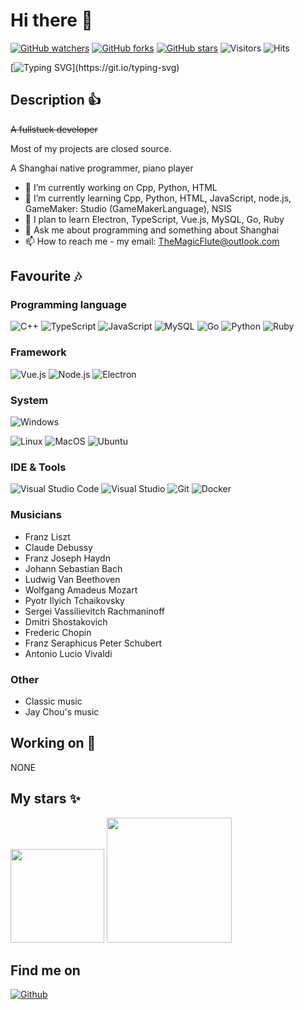 # Hi there 👋
[![GitHub watchers](https://img.shields.io/github/watchers/TheMagicFlute/TheMagicFlute.svg?style=social&label=Watch)](https://github.com/TheMagicFlute/TheMagicFlute)
[![GitHub forks](https://img.shields.io/github/forks/TheMagicFlute/TheMagicFlute.svg?style=social)](https://github.com/TheMagicFlute/TheMagicFlute/network/members)
[![GitHub stars](https://img.shields.io/github/stars/TheMagicFlute/TheMagicFlute.svg?style=social)](https://github.com/cjh0613/TheMagicFlute/TheMagicFlute/stargazers)
![Visitors](https://visitor-badge.laobi.icu/badge?page_id=TheMagicFlute.TheMagicFlute)
![Hits](https://hits.dwyl.com/TheMagicFlute/TheMagicFlute.svg?style=flat-square)


[![Typing SVG](https://readme-typing-svg.demolab.com/?lines=Hello_from_TheMagicFlute!;)](https://git.io/typing-svg)

## Description 👍

~~A fullstuck developer~~

Most of my projects are closed source.

A Shanghai native programmer, piano player

- 🔭 I’m currently working on Cpp, Python, HTML
- 🌱 I’m currently learning Cpp, Python, HTML, JavaScript, node.js, GameMaker: Studio (GameMakerLanguage), NSIS
- 🎯 I plan to learn Electron, TypeScript, Vue.js, MySQL, Go, Ruby
- 💬 Ask me about programming and something about Shanghai
- 📫 How to reach me - my email: TheMagicFlute@outlook.com

## Favourite 🎶

### Programming language

![C++](https://img.shields.io/badge/-Cpp-D783FF?style=flat-square&logo=c%2b%2b&logoColor=white)
![TypeScript](https://img.shields.io/badge/-TypeScript-3178C6?style=flat-square&logo=typescript&logoColor=white)
![JavaScript](https://img.shields.io/badge/-JavaScript-F4D500?style=flat-square&logo=javascript&logoColor=white)
![MySQL](https://img.shields.io/badge/-MySQL-007096?style=flat-square&logo=mysql&logoColor=white)
![Go](https://img.shields.io/badge/-Go-73CCDC?style=flat-square&logo=go&logoColor=white)
![Python](https://img.shields.io/badge/-Python-0078D6?style=flat-square&logo=Python&logoColor=white)
![Ruby](https://img.shields.io/badge/-Ruby-C60000?style=flat-square&logo=ruby&logoColor=white)

### Framework

![Vue.js](https://img.shields.io/badge/-Vue.JS-40BA82?style=flat-square&logo=Vue.js&logoColor=white)
![Node.js](https://img.shields.io/badge/-Node.JS-8CC03E?style=flat-square&logo=node.js&logoColor=white)
![Electron](https://img.shields.io/badge/-Electron-0078D6?style=flat-square&logo=Electron&logoColor=white)

### System

![Windows](https://img.shields.io/badge/-Windows-0078D6?style=flat-square&logo=Windows&logoColor=white)

![Linux](https://img.shields.io/badge/-Linux-AAA?style=flat-square&logo=Linux&logoColor=white)
![MacOS](https://img.shields.io/badge/-Mac_OS-AAA?style=flat-square&logo=macos&logoColor=white)
![Ubuntu](https://img.shields.io/badge/-Ubuntu-DD4814?style=flat-square&logo=ubuntu&logoColor=white)

### IDE & Tools

![Visual Studio Code](https://img.shields.io/badge/-Visual_Studio_Code-007ACC?style=flat-square&logo=visual-studio-code&logoColor=white)
![Visual Studio](https://img.shields.io/badge/-Visual_Studio-D783FF?style=flat-square&logo=visual-studio&logoColor=white)
![Git](https://img.shields.io/badge/-Git-F05032?style=flat-square&logo=git&logoColor=white)
![Docker](https://img.shields.io/badge/-Docker-2496ed?style=flat-square&logo=Docker&logoColor=white)

### Musicians

- Franz Liszt
- Claude Debussy
- Franz Joseph Haydn
- Johann Sebastian Bach
- Ludwig Van Beethoven
- Wolfgang Amadeus Mozart
- Pyotr Ilyich Tchaikovsky
- Sergei Vassilievitch Rachmaninoff
- Dmitri Shostakovich
- Frederic Chopin
- Franz Seraphicus Peter Schubert
- Antonio Lucio Vivaldi

### Other

- Classic music
- Jay Chou's music

## Working on 💼

NONE

## My stars ✨

<img align="" height="150px" src="https://github-readme-stats.vercel.app/api?username=TheMagicFlute&hide_title=false&hide_border=false&show_icons=true&include_all_commits=true&line_height=21&bg_color=0,EC6C6C,FFD479,FFFC79,73FA79&theme=graywhite&locale=en" />

<!--
<img align="" height="137px" src="https://github-readme-stats.vercel.app/api/top-langs/?username=TheMagicFlute&hide_title=false&hide_border=false&layout=compact&bg_color=0,73FA79,73FDFF,D783FF&theme=graywhite&locale=en" />
-->

<img align="" height="200px" src="https://github-readme-stats.vercel.app/api/top-langs/?username=TheMagicFlute&size_weight=0.5&count_weight=0.5&bg_color=0,73FA79,73FDFF,D783FF&theme=graywhite&locale=en"/>

## Find me on

<a href="https://github.com/TheMagicFlute" target="_blank"><img alt="Github" src="https://img.shields.io/badge/GitHub-%2312100E.svg?&style=for-the-badge&logo=Github&logoColor=white" /></a>

<!--
**TheMagicFlute/TheMagicFlute** is a ✨ _special_ ✨ repository because its `README.md` (this file) appears on your GitHub profile.

Here are some ideas to get you started:

- 🔭 I’m currently working on ...
- 🌱 I’m currently learning ...
- 👯 I’m looking to collaborate on ...
- 🤔 I’m looking for help with ...
- 💬 Ask me about ...
- 📫 How to reach me: ...
- 😄 Pronouns: ...
- ⚡ Fun fact: ...
-->
